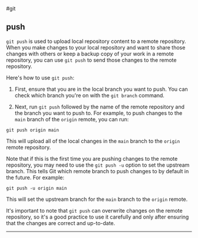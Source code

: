 #git 

## push

`git push` is used to upload local repository content to a remote repository. When you make changes to your local repository and want to share those changes with others or keep a backup copy of your work in a remote repository, you can use `git push` to send those changes to the remote repository.

Here's how to use `git push`:

1.  First, ensure that you are in the local branch you want to push. You can check which branch you're on with the `git branch` command.

2.  Next, run `git push` followed by the name of the remote repository and the branch you want to push to. For example, to push changes to the `main` branch of the `origin` remote, you can run:

```git
git push origin main
```

This will upload all of the local changes in the `main` branch to the `origin` remote repository.

Note that if this is the first time you are pushing changes to the remote repository, you may need to use the `git push -u` option to set the upstream branch. This tells Git which remote branch to push changes to by default in the future. For example:

```git
git push -u origin main
```

This will set the upstream branch for the `main` branch to the `origin` remote.

It's important to note that `git push` can overwrite changes on the remote repository, so it's a good practice to use it carefully and only after ensuring that the changes are correct and up-to-date.

-----------------------